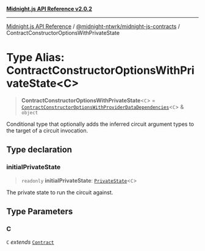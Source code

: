 [**Midnight.js API Reference v2.0.2**](../../../README.md)

***

[Midnight.js API Reference](../../../packages.md) / [@midnight-ntwrk/midnight-js-contracts](../README.md) / ContractConstructorOptionsWithPrivateState

# Type Alias: ContractConstructorOptionsWithPrivateState\<C\>

> **ContractConstructorOptionsWithPrivateState**\<`C`\> = [`ContractConstructorOptionsWithProviderDataDependencies`](ContractConstructorOptionsWithProviderDataDependencies.md)\<`C`\> & `object`

Conditional type that optionally adds the inferred circuit argument types to
the target of a circuit invocation.

## Type declaration

### initialPrivateState

> `readonly` **initialPrivateState**: [`PrivateState`](../../midnight-js-types/type-aliases/PrivateState.md)\<`C`\>

The private state to run the circuit against.

## Type Parameters

### C

`C` *extends* [`Contract`](../../midnight-js-types/interfaces/Contract.md)
